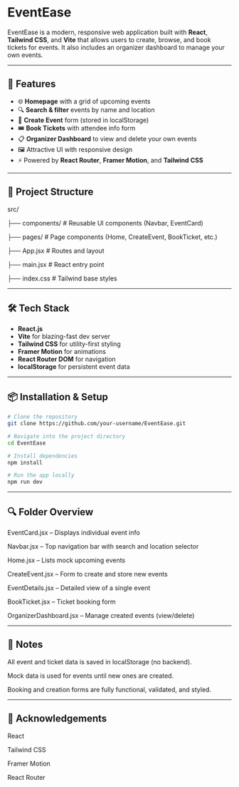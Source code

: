 # EventEase

EventEase is a modern, responsive web application built with **React**, **Tailwind CSS**, and **Vite** that allows users to create, browse, and book tickets for events. It also includes an organizer dashboard to manage your own events.

---

## 🚀 Features

- 🌐 **Homepage** with a grid of upcoming events
- 🔍 **Search & filter** events by name and location
- 📝 **Create Event** form (stored in localStorage)
- 🎟 **Book Tickets** with attendee info form
- 📋 **Organizer Dashboard** to view and delete your own events
- 🖼 Attractive UI with responsive design
- ⚡ Powered by **React Router**, **Framer Motion**, and **Tailwind CSS**

---

## 📁 Project Structure

src/

├── components/ # Reusable UI components (Navbar, EventCard)

├── pages/ # Page components (Home, CreateEvent, BookTicket, etc.)

├── App.jsx # Routes and layout

├── main.jsx # React entry point

├── index.css # Tailwind base styles


---

## 🛠 Tech Stack

- **React.js**
- **Vite** for blazing-fast dev server
- **Tailwind CSS** for utility-first styling
- **Framer Motion** for animations
- **React Router DOM** for navigation
- **localStorage** for persistent event data

---

## 📦 Installation & Setup

```bash
# Clone the repository
git clone https://github.com/your-username/EventEase.git

# Navigate into the project directory
cd EventEase

# Install dependencies
npm install

# Run the app locally
npm run dev
```
---

## 🔍  Folder Overview
EventCard.jsx – Displays individual event info

Navbar.jsx – Top navigation bar with search and location selector

Home.jsx – Lists mock upcoming events

CreateEvent.jsx – Form to create and store new events

EventDetails.jsx – Detailed view of a single event

BookTicket.jsx – Ticket booking form

OrganizerDashboard.jsx – Manage created events (view/delete)

---

## 📝 Notes
All event and ticket data is saved in localStorage (no backend).

Mock data is used for events until new ones are created.

Booking and creation forms are fully functional, validated, and styled.

---

## 🤝 Acknowledgements
React

Tailwind CSS

Framer Motion

React Router
